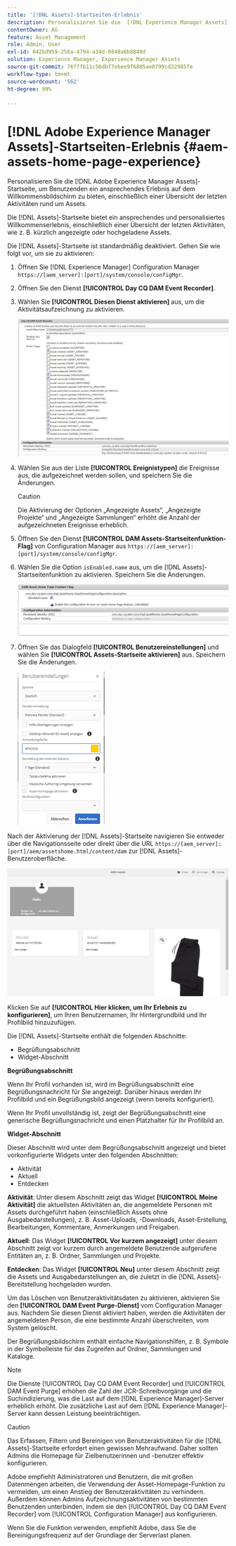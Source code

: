 ```yaml
---
title: '[!DNL Assets]-Startseiten-Erlebnis'
description: Personalisieren Sie die  [!DNL Experience Manager Assets] -Startseite, um Benutzenden ein ansprechendes Erlebnis auf dem Willkommensbildschirm zu bieten, einschließlich einer Übersicht der letzten Aktivitäten rund um Assets.
contentOwner: AG
feature: Asset Management
role: Admin, User
exl-id: 042bd959-256a-4794-a34d-0848a6b8840d
solution: Experience Manager, Experience Manager Assets
source-git-commit: 76fffb11c56dbf7ebee9f6805ae0799cd32985fe
workflow-type: tm+mt
source-wordcount: '562'
ht-degree: 99%

---
```


# [!DNL Adobe Experience Manager Assets]-Startseiten-Erlebnis {#aem-assets-home-page-experience}

Personalisieren Sie die [!DNL Adobe Experience Manager Assets]-Startseite, um Benutzenden ein ansprechendes Erlebnis auf dem Willkommensbildschirm zu bieten, einschließlich einer Übersicht der letzten Aktivitäten rund um Assets.

Die [!DNL Assets]-Startseite bietet ein ansprechendes und personalisiertes Willkommenserlebnis, einschließlich einer Übersicht der letzten Aktivitäten, wie z. B. kürzlich angezeigte oder hochgeladene Assets.

Die [!DNL Assets]-Startseite ist standardmäßig deaktiviert. Gehen Sie wie folgt vor, um sie zu aktivieren:

1. Öffnen Sie [!DNL Experience Manager] Configuration Manager `https://[aem_server]:[port]/system/console/configMgr`.
1. Öffnen Sie den Dienst **[!UICONTROL Day CQ DAM Event Recorder]**.
1. Wählen Sie **[!UICONTROL Diesen Dienst aktivieren]** aus, um die Aktivitätsaufzeichnung zu aktivieren.

   ![chlimage_1-250](assets/chlimage_1-250.png)

1. Wählen Sie aus der Liste **[!UICONTROL Ereignistypen]** die Ereignisse aus, die aufgezeichnet werden sollen, und speichern Sie die Änderungen.

   >[!CAUTION]
   >
   >Die Aktivierung der Optionen „Angezeigte Assets“, „Angezeigte Projekte“ und „Angezeigte Sammlungen“ erhöht die Anzahl der aufgezeichneten Ereignisse erheblich.

1. Öffnen Sie den Dienst **[!UICONTROL DAM Assets-Startseitenfunktion-Flag]** von Configuration Manager aus `https://[aem_server]:[port]/system/console/configMgr`.
1. Wählen Sie die Option `isEnabled.name` aus, um die [!DNL Assets]-Startseitenfunktion zu aktivieren. Speichern Sie die Änderungen.

   ![chlimage_1-251](assets/chlimage_1-251.png)

1. Öffnen Sie das Dialogfeld **[!UICONTROL Benutzereinstellungen]** und wählen Sie **[!UICONTROL Assets-Startseite aktivieren]** aus. Speichern Sie die Änderungen.

   ![Asset-Startseite im Dialogfeld „Benutzereinstellungen“ aktivieren](assets/Annotation-color.png)

Nach der Aktivierung der [!DNL Assets]-Startseite navigieren Sie entweder über die Navigationsseite oder direkt über die URL `https://[aem_server]:[port]/aem/assetshome.html/content/dam` zur [!DNL Assets]-Benutzeroberfläche.

![Erlebnis-Link auf der Assets-Benutzeroberfläche konfigurieren](assets/config-experience-link.png)

Klicken Sie auf **[!UICONTROL Hier klicken, um Ihr Erlebnis zu konfigurieren]**, um Ihren Benutzernamen, Ihr Hintergrundbild und Ihr Profilbild hinzuzufügen.

Die [!DNL Assets]-Startseite enthält die folgenden Abschnitte:

* Begrüßungsabschnitt
* Widget-Abschnitt

**Begrüßungsabschnitt**

Wenn Ihr Profil vorhanden ist, wird im Begrüßungsabschnitt eine Begrüßungsnachricht für Sie angezeigt. Darüber hinaus werden Ihr Profilbild und ein Begrüßungsbild angezeigt (wenn bereits konfiguriert).

Wenn Ihr Profil unvollständig ist, zeigt der Begrüßungsabschnitt eine generische Begrüßungsnachricht und einen Platzhalter für Ihr Profilbild an.

**Widget-Abschnitt**

Dieser Abschnitt wird unter dem Begrüßungsabschnitt angezeigt und bietet vorkonfigurierte Widgets unter den folgenden Abschnitten:

* Aktivität
* Aktuell
* Entdecken

**Aktivität**: Unter diesem Abschnitt zeigt das Widget **[!UICONTROL Meine Aktivität]** die aktuellsten Aktivitäten an, die angemeldete Personen mit Assets durchgeführt haben (einschließlich Assets ohne Ausgabedarstellungen), z. B. Asset-Uploads, -Downloads, Asset-Erstellung, Bearbeitungen, Kommentare, Anmerkungen und Freigaben.

**Aktuell**: Das Widget **[!UICONTROL Vor kurzem angezeigt]** unter diesem Abschnitt zeigt vor kurzem durch angemeldete Benutzende aufgerufene Entitäten an, z. B. Ordner, Sammlungen und Projekte.

**Entdecken**: Das Widget **[!UICONTROL Neu]** unter diesem Abschnitt zeigt die Assets und Ausgabedarstellungen an, die zuletzt in die [!DNL Assets]-Bereitstellung hochgeladen wurden.

Um das Löschen von Benutzeraktivitätsdaten zu aktivieren, aktivieren Sie den **[!UICONTROL DAM Event Purge-Dienst]** vom Configuration Manager aus. Nachdem Sie diesen Dienst aktiviert haben, werden die Aktivitäten der angemeldeten Person, die eine bestimmte Anzahl überschreiten, vom System gelöscht.

Der Begrüßungsbildschirm enthält einfache Navigationshilfen, z. B. Symbole in der Symbolleiste für das Zugreifen auf Ordner, Sammlungen und Kataloge.

>[!NOTE]
>
>Die Dienste [!UICONTROL Day CQ DAM Event Recorder] und [!UICONTROL DAM Event Purge] erhöhen die Zahl der JCR-Schreibvorgänge und die Suchindizierung, was die Last auf dem [!DNL Experience Manager]-Server erheblich erhöht. Die zusätzliche Last auf dem [!DNL Experience Manager]-Server kann dessen Leistung beeinträchtigen.

>[!CAUTION]
>
>Das Erfassen, Filtern und Bereinigen von Benutzeraktivitäten für die [!DNL Assets]-Startseite erfordert einen gewissen Mehraufwand. Daher sollten Admins die Homepage für Zielbenutzerinnen und -benutzer effektiv konfigurieren.
>
>Adobe empfiehlt Administratoren und Benutzern, die mit großen Datenmengen arbeiten, die Verwendung der Asset-Homepage-Funktion zu vermeiden, um einen Anstieg der Benutzeraktivitäten zu verhindern. Außerdem können Admins Aufzeichnungsaktivitäten von bestimmten Benutzenden unterbinden, indem sie den [!UICONTROL Day CQ DAM Event Recorder] vom [!UICONTROL Configuration Manager] aus konfigurieren.
>
>Wenn Sie die Funktion verwenden, empfiehlt Adobe, dass Sie die Bereinigungsfrequenz auf der Grundlage der Serverlast planen.
